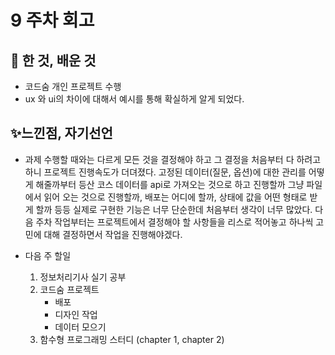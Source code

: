 

# 9 주차 회고 

## 📕 한 것, 배운 것 

* 코드숨 개인 프로젝트 수행 
* ux 와 ui의 차이에 대해서 예시를 통해 확실하게 알게 되었다.

## ✨느낀점, 자기선언 

* 과제 수행할 때와는 다르게 모든 것을 결정해야 하고 그 결정을 처음부터 다 하려고 하니 프로젝트 진행속도가 더뎌졌다. 고정된 데이터(질문, 옵션)에 대한 관리를 어떻게 해줄까부터 등산 코스 데이터를 api로 가져오는 것으로 하고 진행할까 그냥 파일에서 읽어 오는 것으로 진행할까, 배포는 어디에 할까, 상태에 값을 어떤 형태로 받게 할까 등등 실제로 구현한 기능은 너무 단순한데 처음부터 생각이 너무 많았다. 다음 주차 작업부터는 프로젝트에서 결정해야 할 사항들을 리스로 적어놓고 하나씩 고민에 대해 결정하면서 작업을 진행해야겠다.

* 다음 주 할일 
  1. 정보처리기사 실기 공부 
  2. 코드숨 프로젝트 
      * 배포
      * 디자인 작업
      * 데이터 모으기 
  3. 함수형 프로그래밍 스터디 (chapter 1, chapter 2)

